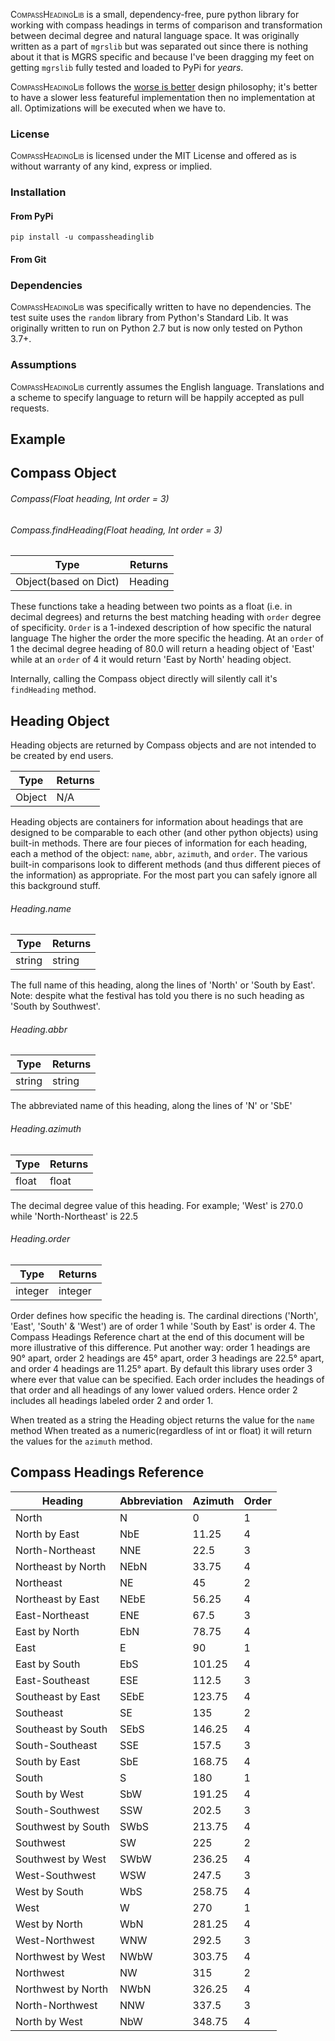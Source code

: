 
<span style="font-variant: small-caps">CompassHeadingLib</span> is a small, dependency-free, pure python library for working with compass headings in terms of comparison and transformation between decimal degree and natural language space. It was originally written as a part of `mgrslib` but was separated out since there is nothing about it that is MGRS specific and because I've been dragging my feet on getting `mgrslib` fully tested and loaded to PyPi for *years*.

<span style="font-variant: small-caps">CompassHeadingLib</span> follows the [worse is better](https://en.wikipedia.org/wiki/Worse_is_better) design philosophy; it's better to have a slower less featureful implementation then no implementation at all. Optimizations will be executed when we have to.

### License

<span style="font-variant: small-caps">CompassHeadingLib</span> is licensed under the MIT License and offered as is without warranty of any kind, express or implied. 

### Installation

#### From PyPi
`pip install -u compassheadinglib`

#### From Git

### Dependencies

<span style="font-variant: small-caps">CompassHeadingLib</span> was specifically written to have no dependencies. The test suite uses the `random` library from Python's Standard Lib.
It was originally written to run on Python 2.7 but is now only tested on Python 3.7+. 

### Assumptions
<span style="font-variant: small-caps">CompassHeadingLib</span> currently assumes the English language. Translations and a scheme to specify language to return will be happily accepted as pull requests.

## Example

## Compass Object
###### Compass(Float *heading*, Int *order* = 3)
###### Compass.findHeading(Float *heading*, Int *order* = 3)

| Type | Returns |
| ---- | ------- |
| Object(based on Dict)| Heading |

  

These functions take a heading between two points as a float (i.e. in decimal degrees) and returns the best matching heading with `order` degree of specificity. `Order` is a 1-indexed description of how specific the natural language The higher the order the more specific the heading. At an `order` of 1 the decimal degree heading of 80.0 will return a heading object of 'East' while at an `order` of 4 it would return 'East by North' heading object. 

Internally, calling the Compass object directly will silently call it's `findHeading` method.

## Heading Object
Heading objects are returned by Compass objects and are not intended to be created by end users.

| Type | Returns |
| ---- | ------- |
| Object| N/A|

Heading objects are containers for information about headings that are designed to be comparable to each other (and other python objects) using built-in methods. There are four pieces of information for each heading, each a method of the object: `name`, `abbr`, `azimuth`, and `order`. The various built-in comparisons look to different methods (and thus different pieces of the information) as appropriate. For the most part you can safely ignore all this background stuff.

###### Heading.name

| Type | Returns |
| ---- | ------- |
| string| string|

The full name of this heading, along the lines of 'North' or 'South by East'.
Note: despite what the festival has told you there is no such heading as 'South by Southwest'.

###### Heading.abbr

| Type | Returns |
| ---- | ------- |
| string| string|

The abbreviated name of this heading, along the lines of 'N' or 'SbE'
###### Heading.azimuth

| Type | Returns |
| ---- | ------- |
| float| float|

The decimal degree value of this heading. For example; 'West' is 270.0 while 'North-Northeast' is 22.5

###### Heading.order

| Type | Returns |
| ---- | ------- |
| integer| integer|

Order defines how specific the heading is. The cardinal directions ('North', 'East', 'South' & 'West') are of order 1 while 'South by East' is order 4. The Compass Headings Reference chart at the end of this document will be more illustrative of this difference.
Put another way: order 1 headings are 90° apart, order 2 headings are 45° apart, order 3 headings are 22.5° apart, and order 4 headings are 11.25° apart. By default this library uses order 3 where ever that value can be specified. Each order includes the headings of that order and all headings of any lower valued orders. Hence order 2 includes all headings labeled order 2 and order 1.

When treated as a string the Heading object returns the value for the `name` method
When treated as a numeric(regardless of int or float) it will return the values for the `azimuth` method.



## Compass Headings Reference
| Heading            | Abbreviation | Azimuth| Order |
|--------------------|-----------|---------|-------|
| North              | N         | 0       | 1     |
| North by East      | NbE       | 11.25   | 4     |
| North-Northeast    | NNE       | 22.5    | 3     |
| Northeast by North | NEbN      | 33.75   | 4     |
| Northeast          | NE        | 45      | 2     |
| Northeast by East  | NEbE      | 56.25   | 4     |
| East-Northeast     | ENE       | 67.5    | 3     |
| East by North      | EbN       | 78.75   | 4     |
| East               | E         | 90      | 1     |
| East by South      | EbS       | 101.25  | 4     |
| East-Southeast     | ESE       | 112.5   | 3     |
| Southeast by East  | SEbE      | 123.75  | 4     |
| Southeast          | SE        | 135     | 2     |
| Southeast by South | SEbS      | 146.25  | 4     |
| South-Southeast    | SSE       | 157.5   | 3     |
| South by East      | SbE       | 168.75  | 4     |
| South              | S         | 180     | 1     |
| South by West      | SbW       | 191.25  | 4     |
| South-Southwest    | SSW       | 202.5   | 3     |
| Southwest by South | SWbS      | 213.75  | 4     |
| Southwest          | SW        | 225     | 2     |
| Southwest by West  | SWbW      | 236.25  | 4     |
| West-Southwest     | WSW       | 247.5   | 3     |
| West by South      | WbS       | 258.75  | 4     |
| West               | W         | 270     | 1     |
| West by North      | WbN       | 281.25  | 4     |
| West-Northwest     | WNW       | 292.5   | 3     |
| Northwest by West  | NWbW      | 303.75  | 4     |
| Northwest          | NW        | 315     | 2     |
| Northwest by North | NWbN      | 326.25  | 4     |
| North-Northwest    | NNW       | 337.5   | 3     |
| North by West      | NbW       | 348.75  | 4     |

